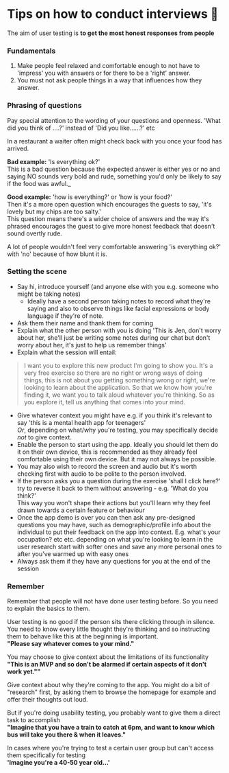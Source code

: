 # Tips on how to conduct interviews :tada:

The aim of user testing is **to get the most honest responses from people**

### Fundamentals
1. Make people feel relaxed and comfortable enough to not have to 'impress' you with answers or for there to be a 'right' answer.
2. You must not ask people things in a way that influences how they answer.  

### Phrasing of questions
Pay special attention to the wording of your questions and openness. 'What did you think of ....?' instead of 'Did you like......?' etc

In a restaurant a waiter often might check back with you once your food has arrived.  

**Bad example:** 'Is everything ok?'  
This is a bad question because the expected answer is either yes or no and saying NO sounds very bold and rude, something you'd only be likely to say if the food was awful._

**Good example:** 'how is everything?' or 'how is your food?'  
Then it's a more open question which encourages the guests to say, 'it's lovely but my chips are too salty.'  
This question means there's a wider choice of answers and the way it's phrased encourages the guest to give more honest feedback that doesn't sound overtly rude.  

A lot of people wouldn't feel very comfortable answering 'is everything ok?' with 'no' because of how blunt it is.

### Setting the scene
+ Say hi, introduce yourself (and anyone else with you e.g. someone who might be taking notes)
  + Ideally have a second person taking notes to record what they're saying and also to observe things like facial expressions or body language if they're of note.
+ Ask them their name and thank them for coming
+ Explain what the other person with you is doing 'This is Jen, don't worry about her, she'll just be writing some notes during our chat but don't worry about her, it's just to help us remember things'
+ Explain what the session will entail:  
> I want you to explore this new product I'm going to show you. It's a very free exercise so there are no right or wrong ways of doing things, this is not about you getting something wrong or right, we're looking to learn about the application. So that we know how you're finding it, we want you to talk aloud whatever you're thinking. So as you explore it, tell us anything that comes into your mind.  

+ Give whatever context you might have e.g. if you think it's relevant to say 'this is a mental health app for teenagers'  
_Or_, depending on what/why you're testing, you may specifically decide _not_ to give context.
+ Enable the person to start using the app. Ideally you should let them do it on their own device, this is recommended as they already feel comfortable using their own device. But it may not always be possible.
+ You may also wish to record the screen and audio but it's worth checking first with audio to be polite to the person involved.
+ If the person asks you a question during the exercise 'shall I click here?' try to reverse it back to them without answering - e.g. 'What do you think?'  
This way you won't shape their actions but you'll learn why they feel drawn towards a certain feature or behaviour
+ Once the app demo is over you can then ask any pre-designed questions you may have, such as demographic/profile info about the individual to put their feedback on the app into context. E.g. what's your occupation? etc etc. depending on what you're looking to learn in the user research
start with softer ones and save any more personal ones to after you've warmed up with easy ones
+ Always ask them if they have any questions for you at the end of the session

### Remember
Remember that people will not have done user testing before. So you need to explain the basics to them.

User testing is no good if the person sits there clicking through in silence.
You need to know every little thought they're thinking and so instructing them to behave like this at the beginning is important.  
**"Please say whatever comes to your mind."**  

You may choose to give context about the limitations of its functionality  
**"This is an MVP and so don't be alarmed if certain aspects of it don't work yet.""**  

Give context about why they're coming to the app. You might do a bit of "research" first, by asking them to browse the homepage for example and offer their thoughts out loud.

But if you're doing usability testing, you probably want to give them a direct task to accomplish  
**"Imagine that you have a train to catch at 6pm, and want to know which bus will take you there & when it leaves."**

In cases where you're trying to test a certain user group but can't access them specifically for testing  
**'Imagine you're a 40-50 year old...'**
